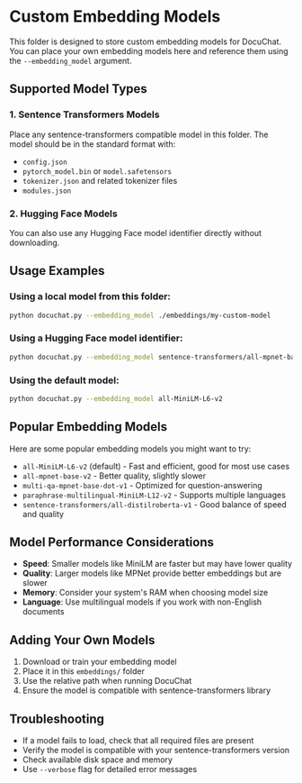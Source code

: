 # Custom Embedding Models

This folder is designed to store custom embedding models for DocuChat. You can place your own embedding models here and reference them using the `--embedding_model` argument.

## Supported Model Types

### 1. Sentence Transformers Models
Place any sentence-transformers compatible model in this folder. The model should be in the standard format with:
- `config.json`
- `pytorch_model.bin` or `model.safetensors`
- `tokenizer.json` and related tokenizer files
- `modules.json`

### 2. Hugging Face Models
You can also use any Hugging Face model identifier directly without downloading.

## Usage Examples

### Using a local model from this folder:
```bash
python docuchat.py --embedding_model ./embeddings/my-custom-model
```

### Using a Hugging Face model identifier:
```bash
python docuchat.py --embedding_model sentence-transformers/all-mpnet-base-v2
```

### Using the default model:
```bash
python docuchat.py --embedding_model all-MiniLM-L6-v2
```

## Popular Embedding Models

Here are some popular embedding models you might want to try:

- `all-MiniLM-L6-v2` (default) - Fast and efficient, good for most use cases
- `all-mpnet-base-v2` - Better quality, slightly slower
- `multi-qa-mpnet-base-dot-v1` - Optimized for question-answering
- `paraphrase-multilingual-MiniLM-L12-v2` - Supports multiple languages
- `sentence-transformers/all-distilroberta-v1` - Good balance of speed and quality

## Model Performance Considerations

- **Speed**: Smaller models like MiniLM are faster but may have lower quality
- **Quality**: Larger models like MPNet provide better embeddings but are slower
- **Memory**: Consider your system's RAM when choosing model size
- **Language**: Use multilingual models if you work with non-English documents

## Adding Your Own Models

1. Download or train your embedding model
2. Place it in this `embeddings/` folder
3. Use the relative path when running DocuChat
4. Ensure the model is compatible with sentence-transformers library

## Troubleshooting

- If a model fails to load, check that all required files are present
- Verify the model is compatible with your sentence-transformers version
- Check available disk space and memory
- Use `--verbose` flag for detailed error messages